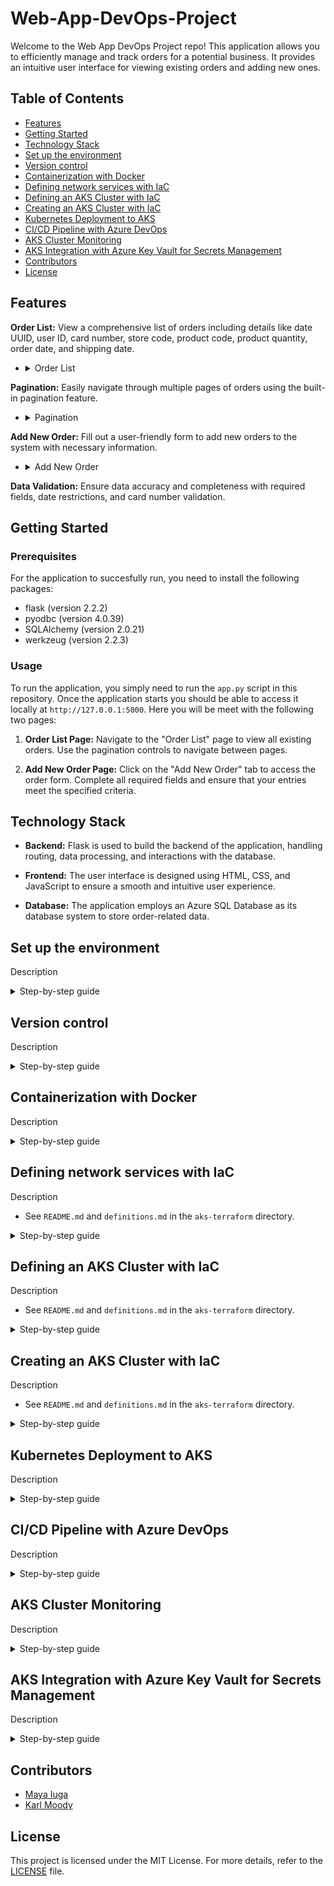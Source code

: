 # Web-App-DevOps-Project

Welcome to the Web App DevOps Project repo! This application allows you to efficiently manage and track orders for a potential business. It provides an intuitive user interface for viewing existing orders and adding new ones.

## Table of Contents

- [Features](#features)
- [Getting Started](#getting-started)
- [Technology Stack](#technology-stack)
- [Set up the environment](#set-up-the-environment)
- [Version control](#version-control)
- [Containerization with Docker](#containerization-with-docker)
- [Defining network services with IaC](#defining-network-services-with-iac)
- [Defining an AKS Cluster with IaC](#defining-an-aks-cluster-with-iac)
- [Creating an AKS Cluster with IaC](#creating-an-aks-cluster-with-iac)
- [Kubernetes Deployment to AKS](#kubernetes-deployment-to-aks)
- [CI/CD Pipeline with Azure DevOps](#cicd-pipeline-with-azure-devops)
- [AKS Cluster Monitoring](#aks-cluster-monitoring)
- [AKS Integration with Azure Key Vault for Secrets Management](#aks-integration-with-azure-key-vault-for-secrets-management)
- [Contributors](#contributors)
- [License](#license)
    
## Features

**Order List:** View a comprehensive list of orders including details like date UUID, user ID, card number, store code, product code, product quantity, order date, and shipping date.
-   <details>
    <summary>Order List</summary>

    ![Screenshot 2023-08-31 at 15 48 48](https://github.com/maya-a-iuga/Web-App-DevOps-Project/assets/104773240/3a3bae88-9224-4755-bf62-567beb7bf692)
    </details>

**Pagination:** Easily navigate through multiple pages of orders using the built-in pagination feature.
-   <details>
    <summary>Pagination</summary>

    ![Screenshot 2023-08-31 at 15 49 08](https://github.com/maya-a-iuga/Web-App-DevOps-Project/assets/104773240/d92a045d-b568-4695-b2b9-986874b4ed5a)
    </details>

**Add New Order:** Fill out a user-friendly form to add new orders to the system with necessary information. 
-   <details>
    <summary>Add New Order</summary>

    ![Screenshot 2023-08-31 at 15 49 26](https://github.com/maya-a-iuga/Web-App-DevOps-Project/assets/104773240/83236d79-6212-4fc3-afa3-3cee88354b1a)
    </details>

**Data Validation:** Ensure data accuracy and completeness with required fields, date restrictions, and card number validation.

## Getting Started

### Prerequisites

For the application to succesfully run, you need to install the following packages:

- flask (version 2.2.2)
- pyodbc (version 4.0.39)
- SQLAlchemy (version 2.0.21)
- werkzeug (version 2.2.3)

### Usage

To run the application, you simply need to run the `app.py` script in this repository. Once the application starts you should be able to access it locally at `http://127.0.0.1:5000`. Here you will be meet with the following two pages:

1. **Order List Page:** Navigate to the "Order List" page to view all existing orders. Use the pagination controls to navigate between pages.

2. **Add New Order Page:** Click on the "Add New Order" tab to access the order form. Complete all required fields and ensure that your entries meet the specified criteria.

## Technology Stack

- **Backend:** Flask is used to build the backend of the application, handling routing, data processing, and interactions with the database.

- **Frontend:** The user interface is designed using HTML, CSS, and JavaScript to ensure a smooth and intuitive user experience.

- **Database:** The application employs an Azure SQL Database as its database system to store order-related data.

## Set up the environment
Description
<details>
<summary>Step-by-step guide</summary>

### Task 1 - Set up GitHub
- Fork the repository, including all branches from https://github.com/maya-a-iuga/Web-App-DevOps-Project.
- Carefully read the README file to familiarise with the web application.
### Task 2 - Set up Azure
- Contact AICore support to receive login credentials for Microsoft Azure.
- Save the details in a file as these will be needed throughout the project.
</details>

## Version control
Description

<details>
<summary>Step-by-step guide</summary>

### Task 1 - Clone the forked repository
Use `git clone` to clone the repo from your repository on your gitHub account.
- `git clone https://github.com/<username>/Web-App-DevOps-Project.git`

### Task 2 - Create an Issue for the new column
- GitHub doesn't turn on issues by default. So navigate to the repository settings, in the general tab search for issues and check the box.
- On the same bar where the project settings button was found there will be an issues button near the far left of the navigation bar. Select that to view issues and at the top right select the green button 'New issue'.
- Create a new issue and assign it to the appropriate developer, tasking them to create a new column for the order tracking web application. The column will be for the creation of a delivery date within the order tracking web app.

### Task 3 - Create features branch
- Create a new branch on the local repository named `feature/add-delivery-date`.
- Use `git checkout -b feature/add-delivery-date` from the main branch. This will take you from the main branch, copy everything in the main branch and checkout to the new branch. The `-b` flag tells git to run `git branch` before `git checkout`.

### Task 4 - Make code changes
- Make code changes to app.py and orders.html to reflect the new column across the web application.
- The changes needed to be made are in the following locations:
    - `app.py`:
        - The class definition for `Order`
        - The function definition for `add_order`
    - `orders.html`:
        - The `div class="tab-container"` needs a table header `th` and a table data `td` for delivery date, inside the `table class="order-table"`.
        - The `div class="content` needs a `label for` and an `input type` for delivery date.

### Task 5 - Push changes to remote branch
- Now the column has been added, push the changes to the remote origin. 
- `git push --set-upstream origin feature/add-delivery-date` will create a new branch on the remote repository on GitHub.

### Task 6 - Create pull request
- Create a pull request to pull the new features branch into the main branch on the forked repository to initiate proceedings to merge the two together.

### Task 7 - Merge pull request
- Review the changes to the code in the new branch
- If there are no conflicts merge them in 
- Delete the branch once its compeleted.

### Task 8 - Revert changes
- Create a new branch `called revert-deliver-date` while in the `main` branch.
- Use `git checkout -b revert-delivery-date`
- Use `git log` to find the commit hash of the change to revert.
- Use `git revert <commit-hash>` to undo the commit
- Push the changes to the remote branch using `git push --set-upstream origin revert-delivery-date`
- Create a pull request and merge the `revert-delivery-date` branch into `main` branch. Approve and merge the pull request.
</details>

## Containerization with Docker
Description

<details>
<summary>Step-by-step guide</summary>

### Build the Dockerfile
- Build the Dockerfile 
    - FROM - Use an official Python runtime `python:3.8-slim`
    - WORKDIR - Set the working directory in the container `/app`
    - COPY - Copy the application files into the container `. /app`
    - RUN - Install system dependencies and ODBC driver
    - RUN - Install pip and setuptools
    - RUN - Install python packages from the requirements.txt using `pip install --trusted-host pypi.python.org -r requirements.txt`
    - EXPOSE - expose port 5000 on local machine
    - CMD - Startup commands for container

### Build the Docker image
- Build the Dockerfile into a Docker image using `docker build -t <name of the image> .`

### Run the Docker container locally
- Use `docker run -d -p 5000:5000 <name of the image>`. The `-d` flag detaches the docker container from the CLI so you can still run docker commands, and `-p` publishes a list of all the containers ports to the host.
- Open a web browser and enter `http://127.0.0.1:5000` to access port 5000 on the local machine to interact with the web application in the container.
- Confirm the appliocation works as intended.

### Tag and push the Docker image to DockerHub
- Login to docker using the cli with `docker login`
- Use `docker tag <name of the image> <docker-hub-username>/<image-name>:<tag>` to tag the Docker image with the appropriate information.
- Then use `docker push <username>/<name of the image>:<tag>`

### Confirm push was successful
- Login to your Docker Hub account through a web browser to confirm that your docker image was successfully pushed to Docker Hub
- Stop the Docker container on your local system, using `docker stop <name>`. To see the list of all containers use `docker ps -a`. 
- Once stopped, get the Id or the name of the container to delete and then Use `docker rm <name>` or `docker rm <id>` to remove it completely.
- Pull the docker image from docker hub and test that it works as expected. Use `docker pull <username>/<name of the image>:<tag>`.
- Use `docker run -d -p 5000:5000 <username>/<name of the image>` to run the image from Docker Hub and check the image works the same.
- Stop the container and remove the container. 

### Task 6 - Cleanup
- Delete any containers created during these tasks using the methods in task 5.
- Remove both images from your system using `docker rmi <image id>`. To see a list of images use `docker images`.
</details>

## Defining network services with IaC
Description

- See `README.md` and `definitions.md` in the `aks-terraform` directory.
<details>
<summary>Step-by-step guide</summary>
</details>

## Defining an AKS Cluster with IaC
Description

- See `README.md` and `definitions.md` in the `aks-terraform` directory.
<details>
<summary>Step-by-step guide</summary>
</details>

## Creating an AKS Cluster with IaC
Description

- See `README.md` and `definitions.md` in the `aks-terraform` directory.
<details>
<summary>Step-by-step guide</summary>
</details>



## Kubernetes Deployment to AKS
Description

<details>
<summary>Step-by-step guide</summary>

### Task 1 - Kubernetes manifest definition - Deployment
- Create `application-manifest.yaml` and create a Deployment including `apiVersion`, `kind`, `metadata` and `spec`
- Set the values of `apiVersion`, `kind` and `metadata` to `apps/v1`, `Deployment` and `name: flask-app-deployment` respectively.
- In `spec`: 
    - specify 2 replicas. 
    - In the `selector` and `template` fields, use the `matchLabels` field to define a label that uniquely identifies the application. In this instance `app: flask-app` has been used.
    - Configure the manifest to point to the specific container housing the application. In this instance, `name` is set to `order-tracking` and the `image` is set to `karlosmoodios/order-tracking`
    - `resources` - Set a resource limit for `memory` at `512Mi` and `cpu` to `1`
    - Expose port `5000` for communication withing the AKS Cluster
    - Implement the `rollingUpdates` strategy to facilitate seamless application updates. while configuring, ensure that `maxSurge` and `maxUnavailable` are both set to `1`. 
### Task 2 - Kubernetes manifest definition - Service
- Add a Service to the `application-manifest.yaml` file. To seperate a Deployment and Service definition in the same document, use `---`.
- Create the fields `apiVersion`, `kind`, `metadata` and `spec` 
- Set the values of `apiVersion`, `kind`, `metadata` to `v1`, `Service`, `name: flask-app-service` respectively.
- in spec:
    - Set the `type` to `ClusterIP`. ClusterIP is great for internal communications that don't need exposure to the outside world.
    - Set the field `selector:` with the field `app:` to `flask-app`. This guarantees that traffic is efficiently directed to the correct pods when internal ccommunication happens within the cluster.
    - Configure the `ports` field, setting the `protocol` to `TCP`, and the `port` to `80` for internal communications between nodes. Additionally, set the targetPort to 5000 which exposes the same port as the container. This will enable connection to the application on the cluster from the local machine.
### Task 3 - Deploying Kubernetes manifests to AKS
- `kubectl config get-contexts` will show a list of the contexts/clusters available. If the current context is not the AKS cluster, use `kubectl config set-context <name_of_cluster>` to change into the correct one to ensure the deployment is done in the intended environment.
- Now use `kubectl apply -f application-manifest.yaml` to apply the application.
- Confirm that the pods and services were correctly deployed using `kubectl get pods` and `kubectl get services`. 

### Task 4 - Testing and validating deployments on AKS
#### Testing deployments
- If correctly deployed You will see something like the following images for each command:
    - `kubectl get pods`: <br> <img src="./images/kubectl_get_pods.png">
    - `kubectl get services`: <br> <img src="./images/kubectl_get_services.png">
- To test the situation "if a pod goes down" and that another one will be created use `kubectl delete pod <name_of_pod>` It will delete the pod with that name and then create another in its place.<br><img src="./images/deleting_a_pod.png">
#### Validating Deployments
- Verify the health and status of the pods and services.
- Run `kubectl port-forward <pod-name> 5000:5000` to establish a connection to your the desired pod on the local machine. This will enable access to the application through the local host at port 5000.
- Open a web browser and enter into the URL field: `http://127.0.0.1:5000`
- Orders list: <br> <img src="./images/orders.png">
- Add new order: <br> <img src="./images/add_new_order.png">
- Updated orders list: <br> <img src="./images/order_added.png">
</details>

## CI/CD Pipeline with Azure DevOps
Description

<details>
<summary>Step-by-step guide</summary>

### Task 1 - Create an Azure DevOps Project
- Login to Azure DevOps with AICore credentials
- Create an Azure DevOps Project<br> <img src="./images/createnewdevopsproject.png">
- Enter the name desired for the project. <br><img src="./images/projectcreateconfirm.png">
- Confirm and create the project. <br> <img src="./images/projectcreated.png">
### Task 2 - Initiate Azure DevOps Pipeline Setup
- Select `Pipelines` from the left navigation pane and then select `New pipeline`.<br><img src="./images/pipelinecreatenew.png">
- Choose where to store or find your code, in this instance, select GitHub. <br><img src="./images/pipelineselectgithub.png">
- Select a repository to link to the pipeline.<br><img src="./images/pipelineselectrepo.png">
- Configure the pipeline to be a starter pipeline. <br><img src="./images/pipelineselectstarter.png">
- Click save and run to save the pipeline as `azure--pipelines.yml`.<br><img src="./images/pipelinesaveandrun.png">
### Task 3 - Establish an Azure DevOps-Docker Hub Connection
- Sign in to the Docker Hub account where the order-tracking image is stored. In the top right corner of the content, click on the logo resembling the account to reveal a dropdown menu and select `My Account`. <br><img src="./images/dockerpatstep1.png">
- On the left navigation pane, select `Security` and then select `New Access Token`. <br><img src="./images/dockerpatstep2.png">
- Enter the `name` of the token, select the `access permissions` desired for the token and click `Generate`. <br><img src="./images/dockerpatstep3.png">
- The token will generate __ONLY ONCE!__ Make sure to copy this token and store it somewhere for the rest of this task. Once its used it can be deleted.<br><img src="./images/dockerpatstep4.png">
- Go to the Azure Devops Project and select `Project settings` at the bottom left of the window.<br><img src="./images/dockerpatstep5.png">
- In the settings, navigate to the left hand panel and select `Service connections`. Then select `New service connection` at the top right. <br><img src="./images/dockerpatstep6.png">
- In the window that opens, type `Docker` in the search field and select `Docker Registry`. Click `Next`.<br><img src="./images/dockerpatstep7.png">
- In the fields, enter the DockerID, password and assign the service connection a name. The password should be filled with the Personal Access Token generated from Docker earlier.  <br><img src="./images/dockerpatstep8.png"><br>Click save. There is now a service connection between Azure DevOps and Docker Hub.
### Task 4 - Configure Pipeline for Docker Image Build and Push
- Access the homepage of the DevOps organisation and click `Organisation settings` at the bottom left of the window. <br><img src="./images/buildpipeline1.png">
- Select billing from the left hand navigation and then click `Set up billing`.<br><img src="./images/buildpipeline2.png">
- In the setup, choose the account to manage the billing as the Azure subcription managed by AICore and click save. This grants access to compute resources.
- With billing set up, set the number of MS Hosted CI/CD paid parallel jobs to 2.<br><img src="./images/buildpipeline3.png">

- Navigate to the pipeline where `azure-pipelines.yml` is saved. <br><img src="./images/buildpipeline4.png">
- `trigger` is set to `main` so that whenever the main branch is updated it will run this pipeline.
- Edit and remove the default config in the `steps` section.<br><img src="./images/buildpipeline5.png">
- In the search tasks field on the type `docker` and select `Docker`. <br><img src="./images/buildpipeline6.png">
    - In `Container registry`, select the service connection `Docker Hub`.
    - In `Container repository`, enter the `<username>/<imagename>` of the Docker Hub repository.
    - In `Command`, if not already selected, choose `BuildAndPush`.
    - In `Tags`, replace the default entry with `latest`. This will ensure the latest version of the image is run whenever main is updated at the source repository.
    - Any fields not mentioned should stay as they are such as:
        - Dockerfile: Which is by default set to look at the root directory for a Dockerfile; where it should be stored.
- Once everything is entered correctly, Click `Add`. <br><img src="./images/buildpipeline7.png">
- There is now a new section entered into steps which reflects the data that was entered. Click `Save`.<br><img src="./images/buildpipeline8.png">
    - When saving, a commit will be made and pushed to the working branch of the repository on GitHub.
- To run the pipeline, navigate to the pipeline and click run in the top right hand cornver of the window. <br><img src="./images/buildpipeline9.png">
- As the job starts, its possible there are insuffiecient permissions and a warning message may appear. Click `View` and `Permit` accordingly and the job should start.<br><img src="./images/buildpipeline9permit.png">
- The job can be viewed in real-time by clicking on `Job`. <br><img src="./images/buildpipeline10.png">
- When the job is complete it will look like this: <br><img src="./images/buildpipeline11.png">
- Finally, navigate to Docker Hub to confirm the image was pushed to the repository. <br><img src="./images/buildpipeline12.png">

### Task 5 - Establish an Azure DevOps-AKS-Connection
- As before with Azure-Docker service connection, create a new service connection by going to `Project settings` -> `Service connections.` Click `New service connection` and search for `Azure resource manager`.<br><img src="./images/azureaksclusterconnection.png">
- Select `Workload Identity ferderation (automatic)` and click `Next`. <br><img src="./images/azureaksclusterconnection1.png">
- Select the desired subscription to link to Azure DevOps.<br><img src="./images/azureaksclusterconnection2.png">
    - When doing so a prompt will pop up asking for verification of the Microsoft account assosciated with the subscription for security purposes. If the window is closed before verifying, the process must be restarted.  <br><img src="./images/azureaksclusterconnection2-1.png"><br> Once verified, the subscription will be accessible by the following step.
- Open the drop down menu and select the resource group associated with where the virtual network (AKS cluster) is stored. In this instance, `networking_resource_group`.  <br><img src="./images/azureaksclusterconnection2-2.png">
- Give the service connection a name and click `Save`. <br><img src="./images/azureaksclusterconnection2-3.png">
- Once saved the Service connections should look like this: <br><img src="./images/azureaksclusterconnection3.png"><br> Now everything is set up for Azure DevOps and the AKS Cluster to communicate seamlessly.

### Task 6 - Configure Pipeline for Kubernetes Deployment
- Go to the pipeline, and click `Edit`. <br><img src="./images/releasepipeline1.png">
- In the search panel on the right hand side, search for `Deploy to Kubernetes`. This task will enable `kubectl` commands inside of the AKS Cluster.<br><img src="./images/releasepipeline2.png"><br> Select `Deploy to Kubernetes`.
    - Action type: `deploy`
    - Service connection type: `Azure Resources Manager`
    - Azure subscription: `Azure-AKSCluster`
    - Resource group: `networking_resource_group`
    - Kubernetes cluster: `terraform_aks_cluster`
    - Manifest path: `./application-manifest.yaml`
- <br><img src="./images/releasepipeline3.png"><br> 
Once everything is entered correctly, click `Add`.
- Click `Save` In the top right of the window and the azure-pipelines.yml should now look like this:<br><img src="./images/releasepipeline4.png"><br> The Outline area is the code that was added to the file. It is responsible for deploying any updates continuously to the cluster.

### Task 7 - Testing and Validation of CI/CD Pipeline
- Click on `Run` in the top right of the window to test the pipeline to ensure that everything works as expected. <br><img src="./images/rundeploymentpipeline1.png">
- A menu will open, here, specify the `main` branch to run from. It is possible to run from a specific commit hash but in this case it will be left blank. Click `Run`. <br><img src="./images/rundeploymentpipeline2.png">
- Once the job is queued, monitor its progress in real-time to ensure everything is working as expected with deployment. <br><img src="./images/rundeploymentpipeline3.png">
- A screenshot of the Docker Image being built. <br><img src="./images/rundeploymentpipeline4.png">
- Job posting of the completion of deployment to the AKS Cluster. <br><img src="./images/rundeploymentpipeline5.png">
- Open a terminal and type `kubectl get pods`.<br><img src="./images/clustertesting1.png">
- Then type `kubectl port-forward <name_of_pod> 5000:5000` <br><img src="./images/clustertesting2.png">
- Open a web browser and go to `127.0.0.1:5000` to view the web app on the AKS Cluster. Test the functionality of the web app, click on `Add New Order`. <br><img src="./images/clustertesting3.png">
- Enter relevant data in each field and make a note of what was entered to search for it after clicking add order. Click `Add Order`. <br><img src="./images/clustertesting4.png">
- Use the `Next` page button and search for the updated order entry in the list. <br><img src="./images/clustertesting5.png">
</details>

## AKS Cluster Monitoring
Description

<details>
<summary>Step-by-step guide</summary>

### Task 1 - Enable Container Insights for AKS
- The cluster can be monitored on the azure portal. In the following image, it is possible to see the activity spiked in `Node pool CPU (max)`, `Node pool network in (max)` and `Node pool network out (max)`, all roughly at the same time. <br><img src="./images/clustermonitoring1.png"> At a glance this indicates the cluster is working well and is healthy, however, it doesn't offer any in-depth information. 
- To enable `Container Insights`, go to `terraform_aks_cluster` in the azure portal: <br>`Home` > `All resources` > `terraform_aks_cluster`. <br><img src="./images/clustermonitoring2.png">
- On the left navigation pane scroll down to and select `Insights`. <br><img src="images/clustermonitoring3.png"> <br> Then select `Configure monitoring`.
- A window will open that looks like this: <br><img src="./images/clustermonitoring4.png"><br> Select configure at the bottom left. Set up may take a few minutes.
- Once enabled it's possible to view the status of the cluster, including `Node CPU Utilisation`, `Node Memory Utilisation`, `Node Count` and an `Active Pod Count`, over a time range of the last 6 hours.<br><img src="./images/clustermonitoring6.png"><br>
- This can also be viewed in real-time updates (live) as per the following image. <br><img src="./images/clustermonitoring5.png"><br> 
##### Custom Monitoring
- Container insights offers a customised monitoring experience which is built upon the Azure Monitor data platform and standard features. Common customisations include integrating Grafana and prometheus. <br> 
    - Grafana is an open-source softweare which enables you to query, visualise, alert on and explore your metrics, logs and traces wherever they are stored. Grafana OSS provides you with tools to turn your time-series database (TSDB) data into insightful graphs and visualisations.<br> 
    - Prometheus is an open-source technology which is designed to provide monitoring and alerting functionality for cloud-native environments, including Kubernetes. It is capable of collecting and storing metrics as time-series data and recording that information with a timestamp. It can also collect and record labels, which are optional key-value pairs. <br>Unfortuantely, due to the configuration fo this cluster, Grafana and Prometheus are not able to beused with this cluster.
### Task 2 - Create Metrics Explorer Charts
- Custom Metrics Charts can be created to be able to monitor specific aspects of the cluster. To do so, use the navigation pane on the left while inside the `terraform_aks_cluster` and select `Metrics`. Then select `New chart`. <br><img src="./images/clustermetrics1.png">
    - In the new chart that appears, name the chart `Average CPU Usage`, then select the Metric drop down menu and choose `CPU Usage Percentage`. <br><img src="./images/clustermetrics1-1.png">
    - `Avg` will be selected by default. Go ahead and click `Save to dashboard` at the top right of the chart and then select `Pin to dashboard`.<br><img src="./images/clustermetrics1-2.png">
    - `Save to dashboard` > `Pin to dashboard` will open a window like the following image, select `Create new`, name the dashboard and select `Create and pin`.<br><img src="./images/clustermetrics1-3.png"><br> 
    __Each time a new chart is created, pin it to this dashboard.__
    - Create another chart named `Average Pod Count`. In the metric drop down, scroll down to pods and choose `Number of pods by phase`.<br><img src="./images/clustermetrics2.png"><br> Save and pin it.
    - Create another chart named `Used Disk Percentage`. In the metric drop down, scroll down to pods and choose `Disk Used Percentage`.<br><img src="./images/clustermetrics3.png"><br> Save and pin it.
    - Create another chart named `Bytes Read and Written per Second`. In the metric drop down, scroll down to pods and choose `Memory RSS Bytes`.<br><img src="./images/clustermetrics4.png"><br>Before Saving and pinning this chart, click on `Add metric` at the top left of the chart, select Memory RSS Bytes but this time change `Avg` to `Max`. <br><img src="./images/clustermetrics4-1.png">
    - This chart should have two plots on the graph like so: <br><img src="./images/clustermetrics4-2.png"><br> Now click save and pin to dashboard for this chart.
- From `Home`, use the navigation pane to get to `Dashboard`, select the drop down menu and choose the previously created custom dashboard: `AKS Cluster Metrics`. <br><img src="./images/clustermetrics5.png">
- This will open the dashboard and show all of the charts in a way that is easy to visualise correlations between the data. <br><img src="./images/clustermetrics5-1.png">
- The time-span can be changed to analyse operations that occured at different times from a range of the past 30 minutes to the past 30 days for each individual tile. Custom time frames can also be specified.<br><img src="./images/clustermetrics5-2.png">

### Task 3 - Log Analytics Configuration
- Logs are queries that can be run to check a multitude of things about the cluster. There are five categories: 
    - Alerts: This catgory helps to define limits such as conditions or thresholds for when specific events occur.
    - Container logs: These queries enable you to focus on what exactly is happening inside your cluster. You can monitor application behaviour by filtering, searching and analysing your logs to troubleshoot issues.
    - Find in table: A query best utilised to search through specific data in the logs. They can help locate information within large datasets much quicker than searching through the entire log.
    - Availability: These offer queries to assess the uptime and availability of the AKS cluster by checking the health of nodes, pods and services.
    - Performance: Includes queries that focus on assessing the performance of the AKs cluster. This may involve monitoring key metrics related to CPU and memory usage, network performance and other performance-related aspects.
#### Average node CPU usage percentage per minute
- Inside the AKS cluster, navigate to the monitoring section of the navigation panel and select logs. Search `avg` in the search bar and select `run` on `Avg node CPU usage percentage per minute` from the performance section in the search results.<br><img src="./images/clusterlogs1.png">
- Once the query has finished running, click `Save`, name the query, categorise it as `Container` and click `Save`. <br><img src="./images/clusterlogs1-1.png">
#### Average node memory usage percentage per minute
- Click the `+` next to the query tab to open a new query. Select `Alerts`, double click `Avg node memory usage percentage per minute`.<br><img src="./images/clusterlogs2.png">
- Click `Run`, once it's run click `Save` as before.<br><img src="./images/clusterlogs2-1.png">
#### Pods count with phase
- Open a new query and search for `Pods count with phase` in the search bar of a new query. Double-click the `List all the pods count with phase` option in the `Availability` section and press `Run`. <br><img src="./images/clusterlogs3.png"><br> Once it finishes running, click `Save`.
#### Container logs
- Open a new query and search for `Find a value in Container Logs Table`. Double-click it to load it into the editor and where the variable for `FindString` is, enter `warning`. <br><img src="./images/clusterlogs4.png"><br> Save the query for easy access later.
#### Kubernetes events
- Open a new query and search for `Kubernetes events`. Double-click to load it into the editor.  <br><img src="./images/clusterlogs5.png">
- Click `Run` To visualise the results of specific events logged in the container for Kubernetes. <br><img src="./images/clusterlogs5-1.png"><br> Save the query.
### Task 4 - Set Up Disk Used Percentage Alarm
#### Creating new alarms
Alarms ensure the user can detect and address issues within the parameters set promptly and efficiently, reducing the risk of disruptions and optimising the performance of the application. They are a fundamental component of any monitoring strategy.
- Defining the alert conditions:  
- Navigate to `Monitoring` > `Alerts` and click `View and set up`<br><img src="./images/alarms1.png"><br>
- Two rules can be setup by default, and it is recommended to do so. Click the two slider buttons and then click `Save`.<br><img src="./images/alarms1-1.png"><br>
- Click `+ Create` to create a new rule.<br><img src="./images/alarms2.png"><br>
- Set the signal field to `Disk Used Percentage` and the threshold value to `90`. Then set the check every to `5 minutes` and the lookback period to `15 minutes`. <br><img src="./images/alarms2-1.png"><br> Then click `Next: Actions` at the bottom.
- Choose `+ Create action group`. Choose the resource group, name the action group and choose a display name. The display name can only be up to 12 characters long. <br><img src="./images/alarms2-2.png"><br> Click `Next: Notifications`.
- Set the notification type to `Email/SMS message/Push/Voice`, enter the email address to send these notifications to and select `OK`, name the alert message and click `Review + create`. <br><img src="./images/alarms2-3.png"><br>
- Confirm everythingg is as it should be and click `Create`.<br><img src="./images/alarms2-4.png"><br>
- If the action group created is present in the list, click `Next: Details`.<br><img src="./images/alarms2-5.png"><br>
- Set the severity of the rule and name the alert rule. Click `Review + create`.<br><img src="./images/alarms2-6.png"><br>
- Confirm the final stagesof creation to make sure everything is as desired. If so, click `Create`.<br><img src="./images/alarms2-7.png"><br>
- Newly created rule: <br><img src="./images/alarms3.png"><br>
### Task 5 - Modify CPU and Memory Alert Rules
#### Editing Current alarms
- Adjust the alert rules for the Memory usage alert to trigger an alert event when the Memory usage reaches `80%`.<br>
Go to `Home` > `terraform_aks_cluster` > `Alerts`, select the `Memory Working Set Percentage` alert and then click `Edit`.<br><img src="./images/alarms4.png"><br>
- Select `Conditions`, change the threshold value from 95 to 80, click `Review + save`.<br><img src="./images/alarms4-1.png"><br>
- Confirm the changes in the review screen and then click `Save`.<br><img src="./images/alarms4-2.png"><br>
- Select the `CPU Usage Percentage` rule and click `Edit`. <br><img src="./images/alarms4-3.png"><br>
- Select `Condition`, Change the threshold value to `80` and click `Review + save`.<br><img src="./images/alarms4-4.png"><br>
- As before, confirmthe changes in the review screen and then click `Save`.<br><img src="./images/alarms4-5.png"><br>
</details>

## AKS Integration with Azure Key Vault for Secrets Management
Description
<details>
<summary>Step-by-step guide</summary>

### Task 1 - Create an Azure Key Vault
- Navigate to the azure portal and search for `Key Vaults` in the search bar.<br><img src="./images/azurekeyvaults1.png"><br>
- Click `+ Create` to create a key vault.<br><img src="./images/azurekeyvaults1-1.png"><br>
- Choose an existing network group or create a new one. In this instance the `networking_resource_group` was chosen. `Name` the key vault and Set the `region`. Finally, click `Review + create`.<br><img src="./images/azurekeyvaults1-2.png"><br>
- Review the details and press `Create` if everything is correct.<br><img src="./images/azurekeyvaults1-3.png"><br>
- Deploying the service will take a few seconds.<br><img src="./images/azurekeyvaults1-4.png"><br>
### Task 2 - Assign Key Vault Administrator Role 
- Once it's deployed, configure key vaults access control for the cluster. Go to the resource and select `Access control (IAM)`, click `+ Add` and then choose `Add role assignment`.<br><img src="./images/azurekeyvaults2.png"><br>
- Select the role of `Key Vault administrator` and click `Next`.<br><img src="./images/azurekeyvaults2-1.png"><br>
- In members, click `+ Select members` and a window will open on the right. Search the email address or username associated with the account that is to be set as the administrator and select the name from the list of results to add that user to selected members. Click `Select`. Then click `Next`. <br><img src="./images/azurekeyvaults2-2.png"><br>
- If everything has been entered correctly, click `Review + assign`.<br><img src="./images/azurekeyvaults2-3.png"><br>
### Task 3 - Create Secrets in Key Vault
- Now add the secrets for the application to the key vault. Go to the resource and search for `Secrets` in the left navigation panel under `Objects`. Click `+ Generate/Import`. <br><img src="./images/azurekeyvaults3.png"><br>
- Enter the secret name, the secret and click `Create`.<br><img src="./images/azurekeyvaults3-1.png"><br>
- Once added the secrets should look similar to this: <br><img src="./images/azurekeyvaults3-2.png"><br>
### Task 4 - Enable Managed Identity for AKS
- To enable managed identity for an existing AKS cluster, use `az aks update --resource-group <resource-group> --name <aks-cluster-name> --enable-managed-identity`, replacing `<resource-group>` with the resource group associated with the cluster and `<aks-cluster-name>` with the name of the cluster. A prompt will appear requeesting confirmation on performing the action, type `y` and press enter. You can make a note of your clientId here or do it in the next step.<br><img src="./images/azurekeyvaults4.png"><br>
- The command to retrieve information about the managed identity is: `az aks show --resource-group <resource-group> --name <aks-cluster-name> --query identityProfile`<br><img src="./images/azurekeyvaults4-1.png"><br>
### Task 5 - Assign Permissions to Managed Identity
- Use the following command to assign a RBAC role to the managed identity. `
az role assignment create --role "Key Vault Secrets Officer" \
  --assignee <managed-identity-client-id> \
  --scope /subscriptions/{subscription-id}/resourceGroups/{resource-group}/providers/Microsoft.KeyVault/vaults/{key-vault-name}` <br><img src="./images/azurekeyvaults5.png"><br>
    - Replace `<managed-identity-client-id>` with the managed identity client id. In `--scope`, replace `{subscription-id}`, `{resource-group}`, `{key-vault-name}` with their corresponding values.
### Task 6 - Update the Application Code
- Update the `requirements.txt` to add `azure.identity` and `azure.keyvault.secrets` when building the Docker image. <br><img src="./images/azurekeyvaults6.png"><br>
- Update `app.py` to access the secrets in the Key Vault. 
    - Firstly, add the imports required to access the necessary modules. 
    - Secondly, connect to the Key Vault, set up the key vault with the Managed Identity and create the variables for the secrets. 
    - Finally, assign the secrets to the appropriate variables for connecting to the database, and delete the hardcoded ones. (The ones that are currently commented out)
    <br><img src="./images/azurekeyvaults6-1.png"><br>
- Once completed, the protected code will look like this: <br><img src="./images/azurekeyvaults6-2.png"><br>
### Task 7 - End-to-End Testing in AKS
- To confirm the changes have been successful, use git to add, commit and push the changes to the GitHub repository. Any updates on the main branch will trigger the Azure Pipeline to run. 
    - Then use `kubectl port-forward <name of pod> 5000:5000`. 
    - Use a browser as before to connect to `127.0.0.1:5000` and confirm that the application is working as expected.
    <br><img src="./images/end-to-endtesting1.png"><br>
    <br><img src="./images/end-to-endtesting1-1.png"><br>
    <br><img src="./images/end-to-endtesting1-2.png"><br>
</details>

## Contributors 

- [Maya Iuga](https://github.com/maya-a-iuga)
- [Karl Moody](https://github.com/KarlosMoodios)

## License

This project is licensed under the MIT License. For more details, refer to the [LICENSE](LICENSE) file.